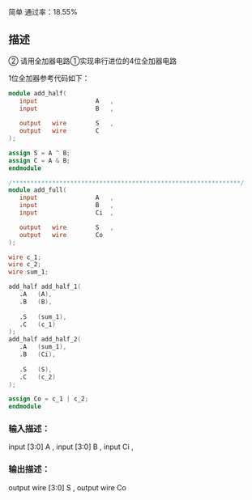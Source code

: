 简单 通过率：18.55%

## 描述

②  请用全加器电路①实现串行进位的4位全加器电路

1位全加器参考代码如下：

```verilog
module add_half(
   input                A   ,
   input                B   ,
 
   output	wire        S   ,
   output   wire        C   
);

assign S = A ^ B;
assign C = A & B;
endmodule

/***************************************************************/
module add_full(
   input                A   ,
   input                B   ,
   input                Ci  , 

   output	wire        S   ,
   output   wire        Co   
);

wire c_1;
wire c_2;
wire sum_1;

add_half add_half_1(
   .A   (A),
   .B   (B),
         
   .S   (sum_1),
   .C   (c_1)  
);
add_half add_half_2(
   .A   (sum_1),
   .B   (Ci),
         
   .S   (S),
   .C   (c_2)  
);

assign Co = c_1 | c_2;
endmodule
```





### 输入描述：

  input     [3:0] A  ,
  input     [3:0] B  ,
  input        Ci , 

### 输出描述：

  output  wire [3:0] S  ,
  output  wire    Co  